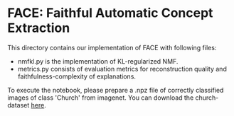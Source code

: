 # FACE: Faithful Automatic Concept Extraction

This directory contains our implementation of FACE with following files:
- nmfkl.py is the implementation of KL-regularized NMF. 
- metrics.py consists of evaluation metrics for reconstruction quality and faithfulness-complexity of explanations.


To execute the notebook, please prepare a .npz file of correctly classified images of class 'Church' from imagenet. You can download the church-dataset [here](https://drive.google.com/file/d/1OvASMUfeHbQTdx2DGx1FhiOBdbEXIkF1/view?usp=sharing).
